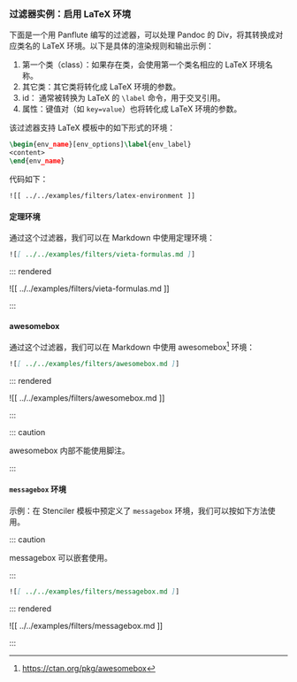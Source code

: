 ### 过滤器实例：启用 LaTeX 环境

下面是一个用 Panflute 编写的过滤器，可以处理 Pandoc 的 Div，将其转换成对应类名的 LaTeX 环境。以下是具体的渲染规则和输出示例：

1. 第一个类（class）：如果存在类，会使用第一个类名相应的 LaTeX 环境名称。
2. 其它类：其它类将转化成 LaTeX 环境的参数。
3. id： 通常被转换为 LaTeX 的 `\label` 命令，用于交叉引用。
4. 属性：键值对（如 `key=value`）也将转化成 LaTeX 环境的参数。

该过滤器支持 LaTeX 模板中的如下形式的环境：

```latex
\begin{env_name}[env_options]\label{env_label}
<content>
\end{env_name}
```

代码如下：

```{.python .numberLines}
![[ ../../examples/filters/latex-environment ]]
```

#### 定理环境

通过这个过滤器，我们可以在 Markdown 中使用定理环境：

```markdown
![[ ../../examples/filters/vieta-formulas.md ]]
```

::: rendered

![[ ../../examples/filters/vieta-formulas.md ]]

:::

#### awesomebox

通过这个过滤器，我们可以在 Markdown 中使用 awesomebox[^awesomebox] 环境：

[^awesomebox]: <https://ctan.org/pkg/awesomebox>

```markdown
![[ ../../examples/filters/awesomebox.md ]]
```

::: rendered

![[ ../../examples/filters/awesomebox.md ]]

:::

::: caution

awesomebox 内部不能使用脚注。

:::

#### `messagebox` 环境

示例：在 Stenciler 模板中预定义了 `messagebox` 环境，我们可以按如下方法使用。

::: caution

messagebox 可以嵌套使用。

:::

```markdown
![[ ../../examples/filters/messagebox.md ]]
```

::: rendered

![[ ../../examples/filters/messagebox.md ]]

:::

